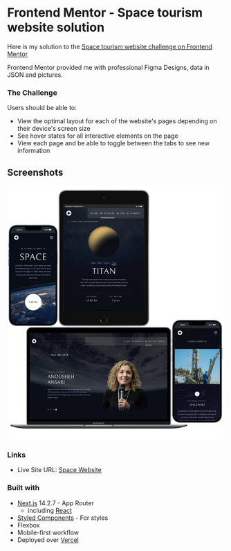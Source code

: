 # Frontend Mentor - Space tourism website solution

Here is my solution to the [Space tourism website challenge on Frontend Mentor](https://www.frontendmentor.io/challenges/space-tourism-multipage-website-gRWj1URZ3)

Frontend Mentor provided me with professional Figma Designs, data in JSON and pictures.

### The Challenge

Users should be able to:

- View the optimal layout for each of the website's pages depending on their device's screen size
- See hover states for all interactive elements on the page
- View each page and be able to toggle between the tabs to see new information

## Screenshots

<img src="public/screenshots/Collection.png" width="700"/>

### Links

- Live Site URL: [Space Website](https://space-website-gamma.vercel.app/)

### Built with

- [Next.js](https://nextjs.org/) 14.2.7 - App Router
  - including [React](https://react.dev/)
- [Styled Components](https://styled-components.com/) - For styles
- Flexbox
- Mobile-first workflow
- Deployed over [Vercel](https://vercel.com/)
